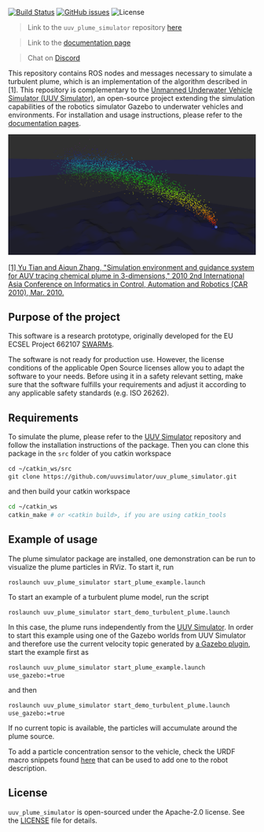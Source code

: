 [![Build Status](https://travis-ci.org/uuvsimulator/uuv_plume_simulator.svg?branch=master)](https://travis-ci.org/uuvsimulator/uuv_plume_simulator)
[![GitHub issues](https://img.shields.io/github/issues/uuvsimulator/uuv_plume_simulator.svg)](https://github.com/uuvsimulator/uuv_plume_simulator/issues)
![License](https://img.shields.io/badge/license-Apache%202-blue.svg)

> Link to the `uuv_plume_simulator` repository [here](https://github.com/uuvsimulator/uuv_plume_simulator)

> Link to the [documentation page](https://uuvsimulator.github.io/packages/uuv_plume_simulator/intro/)

> Chat on [Discord](https://discord.gg/zNauF2F)

This repository contains ROS nodes and messages necessary to simulate a turbulent
plume, which is an implementation of the algorithm described in [1]. This repository
is complementary to the [Unmanned Underwater Vehicle Simulator (UUV Simulator)](https://github.com/uuvsimulator/uuv_simulator),
an open-source project extending the simulation capabilities of the robotics
simulator Gazebo to underwater vehicles and environments. For installation and
usage instructions, please refer to the [documentation pages](https://uuvsimulator.github.io/).

![Visualization in RViz](images/plume.png)

[[1] Yu Tian and Aiqun Zhang, "Simulation environment and guidance system for
    AUV tracing chemical plume in 3-dimensions," 2010 2nd International
    Asia Conference on Informatics in Control, Automation and Robotics
    (CAR 2010), Mar. 2010.](http://ieeexplore.ieee.org/document/5456812/)

## Purpose of the project

This software is a research prototype, originally developed for the EU ECSEL
Project 662107 [SWARMs](http://swarms.eu/).

The software is not ready for production use. However, the license conditions of the
applicable Open Source licenses allow you to adapt the software to your needs.
Before using it in a safety relevant setting, make sure that the software
fulfills your requirements and adjust it according to any applicable safety
standards (e.g. ISO 26262).

## Requirements

To simulate the plume, please refer to the [UUV Simulator](https://github.com/uuvsimulator/uuv_simulator)
repository and follow the installation instructions of the package. Then you can clone
this package in the `src` folder of you catkin workspace

```
cd ~/catkin_ws/src
git clone https://github.com/uuvsimulator/uuv_plume_simulator.git
```

and then build your catkin workspace

```bash
cd ~/catkin_ws
catkin_make # or <catkin build>, if you are using catkin_tools
```

## Example of usage

The plume simulator package are installed, one demonstration can be run to
visualize the plume particles in RViz. To start it, run

```
roslaunch uuv_plume_simulator start_plume_example.launch
```

To start an example of a turbulent plume model, run the script

```
roslaunch uuv_plume_simulator start_demo_turbulent_plume.launch
```

In this case, the plume runs independently from the [UUV Simulator](https://github.com/uuvsimulator/uuv_simulator).
In order to start this example using one of the Gazebo worlds from UUV Simulator and
therefore use the current velocity topic generated by [a Gazebo plugin](https://github.com/uuvsimulator/uuv_simulator/blob/master/uuv_world_plugins/uuv_world_ros_plugins/include/uuv_world_ros_plugins/UnderwaterCurrentROSPlugin.hh),
start the example first as

```
roslaunch uuv_plume_simulator start_plume_example.launch use_gazebo:=true
```

and then

```
roslaunch uuv_plume_simulator start_demo_turbulent_plume.launch use_gazebo:=true
```

If no current topic is available, the particles will accumulate
around the plume source.

To add a particle concentration sensor to the vehicle, check the URDF macro snippets
found [here](https://github.com/uuvsimulator/uuv_simulator/blob/master/uuv_sensor_plugins/uuv_sensor_plugins_ros/urdf/chemical_concentration.xacro)
that can be used to add one to the robot description.

## License

`uuv_plume_simulator` is open-sourced under the Apache-2.0 license. See the
[LICENSE](https://github.com/uuvsimulator/uuv_plume_simulator/blob/master/LICENSE) file for details.
